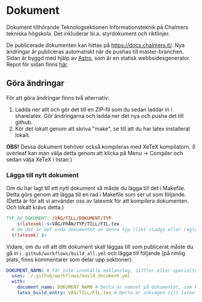 # Dokument

Dokument tillhörande Teknologsektionen Informationsteknik på Chalmers tekniska högskola. Det inkluderar bl.a. styrdokument och riktlinjer.

De publicerade dokumenten kan hittas på https://docs.chalmers.it/. Nya ändringar är publiceras automatiskt när de pushas till master-branchen.
Sidan är byggd med hjälp av [Astro](https://astro.build/), som är en statisk webbsidesgenerator.
Repot för sidan finns [här](https://github.com/cthit/dokument-site). 

## Göra ändringar

För att göra ändringar finns två alternativ:

1. Ladda ner allt och gör det till en ZIP-fil som du sedan laddar in i sharelatex. Gör ändringarna och ladda ner det nya och pusha det till github.
2. Kör det lokalt genom att skriva "make", se till att du har latex installerat lokalt.

**OBS!**
Dessa dokument behöver också kompileras med XeTeX kompilatorn. (I overleaf kan man välja detta genom att klicka på Menu -> Compiler och sedan välja XeTeX i listan.)

### Lägga till nytt dokument

Om du har lagt till ett nytt dokument så måste du lägga till det i Makefile. Detta görs genom att lägga till en rad i Makefile som ser ut som följande. (Detta är för att vi använder oss av latexmk för att kompilera dokumenten. Och lokalt krävs detta.)

```makefile
TYP_AV_DOKUMENT: /VÄG/TILL/DOKUMENT/TYP
	$(latexmk) $<VÄG/FRÅN/TYP/TILL/FIL.tex
  # Om det är det enda dokumentet av denna typ (likt stadga eller reglemente) får du istället skriva:
  $(latexmk) $<
```

Vidare, om du vill att ditt dokument skall läggas till som publicerat måste du gå in i `.github/workflows/build_all.yml` och lägga till följande (på rimlig plats, finns kommentarer som delar upp sektioner):

```yml
DOKUMENT_NAMN: # Får inte innehålla mellanslag, siffror eller specialtecken
  uses: ./.github/workflows/build_document.yml
  with:
    document_name: DOKUMENT_NAMN # Detta är namnet på dokumentet, som blir namnet på pdf-filen
    latex_build_entry: VÄG/TILL/FIL.tex # Detta är sökvägen till latex-filen som skall kompileras
```
